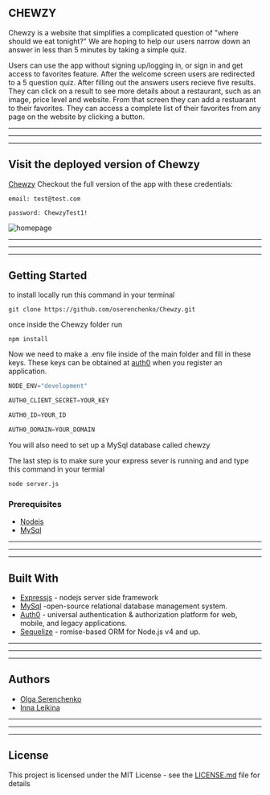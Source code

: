 ## CHEWZY

Chewzy is a website that simplifies a complicated question of "where should we eat tonight?"
We are hoping to help our users narrow down an answer in less than 5 minutes by taking a simple quiz.

Users can use the app without signing up/logging in, or sign in and get access to favorites feature. After the welcome screen users are redirected to a 5 question quiz. After filling out the answers users recieve five results. They can click on a result to see more details about a restaurant, such as an image, price level and website. From that screen they can add a restuarant to their favorites. They can access a complete list of their favorites from any page on the website by clicking a button.

______________
______________
______________
## Visit the deployed version of Chewzy
[Chewzy](https://sleepy-sierra-59381.herokuapp.com/)
Checkout the full version of the app with these credentials:
```
email: test@test.com
```
```
password: ChewzyTest1!
```

![homepage](chewzy_video.gif)

______________
______________
______________

## Getting Started
to install locally run this command in your terminal
```
git clone https://github.com/oserenchenko/Chewzy.git
```
once inside the Chewzy folder run 
```
npm install
```

Now we need to make a .env file inside of the main folder and fill in these keys.
These keys can be obtained at [auth0](https://auth0.com) when you register an application.

``` javascript
NODE_ENV="development"
```
``` javascript
AUTH0_CLIENT_SECRET=YOUR_KEY
```
``` javascript
AUTH0_ID=YOUR_ID
```
``` javascript
AUTH0_DOMAIN=YOUR_DOMAIN
```


You will also need to set up a MySql database called chewzy

The last step is to make sure your express sever is running and and type this command in your termial
```
node server.js
```

### Prerequisites

* [Nodejs](https://nodejs.org/)
* [MySql](https://www.mysql.com)


______________
______________
______________
## Built With

* [Expressjs](https://expressjs.com/) - nodejs server side framework
* [MySql](https://www.mysql.com) -open-source relational database management system.
* [Auth0](https://auth0.com) - universal authentication & authorization platform for web, mobile, and legacy applications.
* [Sequelize](http://docs.sequelizejs.com) - romise-based ORM for Node.js v4 and up.

______________
______________
______________
## Authors

* [Olga Serenchenko](https://github.com/oserenchenko)
* [Inna Leikina](https://github.com/innaleikina)

______________
______________
______________
## License

This project is licensed under the MIT License - see the [LICENSE.md](LICENSE.md) file for details
